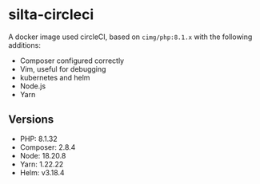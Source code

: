 # silta-circleci
A docker image used circleCI, based on `cimg/php:8.1.x` with the following additions:

- Composer configured correctly
- Vim, useful for debugging
- kubernetes and helm
- Node.js
- Yarn

## Versions
- PHP: 8.1.32
- Composer: 2.8.4
- Node: 18.20.8
- Yarn: 1.22.22
- Helm: v3.18.4
